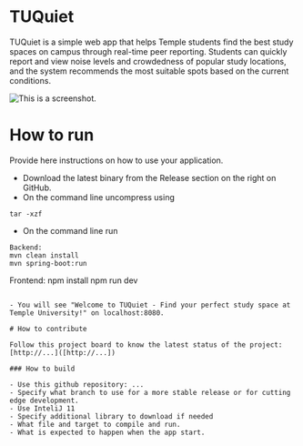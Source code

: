 # TUQuiet

TUQuiet is a simple web app that helps Temple students find the best study spaces on campus through real-time peer reporting. Students can quickly report and view noise levels and crowdedness of popular study locations, and the system recommends the most suitable spots based on the current conditions.

![This is a screenshot.](images.png)

# How to run

Provide here instructions on how to use your application.

- Download the latest binary from the Release section on the right on GitHub.
- On the command line uncompress using

```
tar -xzf
```

- On the command line run 

```
Backend:
mvn clean install
mvn spring-boot:run
```
Frontend:
npm install
npm run dev
```

- You will see "Welcome to TUQuiet - Find your perfect study space at Temple University!" on localhost:8080.

# How to contribute

Follow this project board to know the latest status of the project: [http://...]([http://...])

### How to build

- Use this github repository: ...
- Specify what branch to use for a more stable release or for cutting edge development.
- Use InteliJ 11
- Specify additional library to download if needed
- What file and target to compile and run.
- What is expected to happen when the app start.
